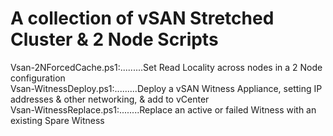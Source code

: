 # A collection of vSAN Stretched Cluster & 2 Node Scripts

Vsan-2NForcedCache.ps1:.........Set Read Locality across nodes in a 2 Node configuration<br>
Vsan-WitnessDeploy.ps1:.........Deploy a vSAN Witness Appliance, setting IP addresses & other networking, & add to vCenter<br>
Vsan-WitnessReplace.ps1:........Replace an active or failed Witness with an existing Spare Witness<br>
